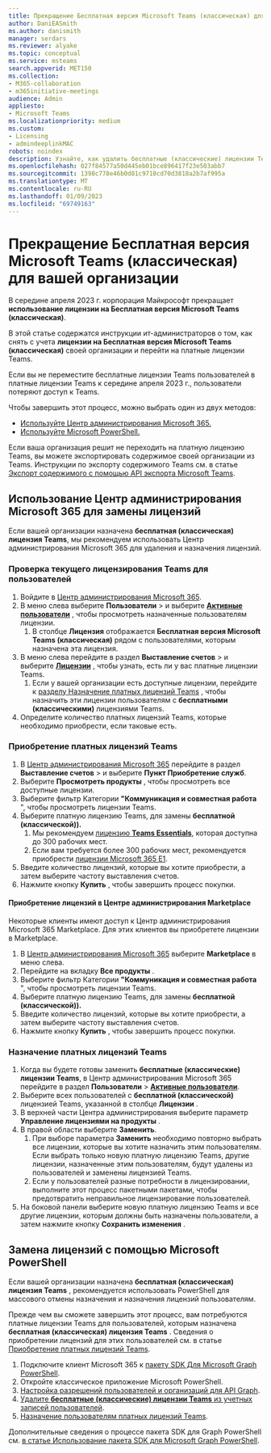 ```yaml
---
title: Прекращение Бесплатная версия Microsoft Teams (классическая) для вашей организации
author: DaniEASmith
ms.author: danismith
manager: serdars
ms.reviewer: alyake
ms.topic: conceptual
ms.service: msteams
search.appverid: MET150
ms.collection:
- M365-collaboration
- m365initiative-meetings
audience: Admin
appliesto:
- Microsoft Teams
ms.localizationpriority: medium
ms.custom:
- Licensing
- admindeeplinkMAC
robots: noindex
description: Узнайте, как удалить бесплатные (классические) лицензии Teams и назначить платные лицензии Teams пользователям вашей организации.
ms.openlocfilehash: 027f84577a50d445eb01bce896417f23e503abb7
ms.sourcegitcommit: 1398c778e46b0d81c9710cd70d3818a2b7af995a
ms.translationtype: MT
ms.contentlocale: ru-RU
ms.lasthandoff: 01/09/2023
ms.locfileid: "69749163"
---
```

# <a name="retire-microsoft-teams-free-classic-for-your-organization"></a>Прекращение Бесплатная версия Microsoft Teams (классическая) для вашей организации

В середине апреля 2023 г. корпорация Майкрософт прекращает **использование лицензии на Бесплатная версия Microsoft Teams (классическая)**.

В этой статье содержатся инструкции ит-администраторов о том, как снять с учета **лицензии на Бесплатная версия Microsoft Teams (классическая)** своей организации и перейти на платные лицензии Teams.

Если вы не переместите бесплатные лицензии Teams пользователей в платные лицензии Teams к середине апреля 2023 г., пользователи потеряют доступ к Teams.

Чтобы завершить этот процесс, можно выбрать один из двух методов:

- [Используйте Центр администрирования Microsoft 365.](#use-microsoft-365-admin-center-to-replace-licenses)
- [Используйте Microsoft PowerShell.](#use-microsoft-powershell-to-replace-licenses)

Если ваша организация решит не переходить на платную лицензию Teams, вы можете экспортировать содержимое своей организации из Teams. Инструкции по экспорту содержимого Teams см. в статье [Экспорт содержимого с помощью API экспорта Microsoft Teams](/microsoftteams/export-teams-content).

## <a name="use-microsoft-365-admin-center-to-replace-licenses"></a>Использование Центр администрирования Microsoft 365 для замены лицензий

Если вашей организации назначена **бесплатная (классическая) лицензия Teams**, мы рекомендуем использовать Центр администрирования Microsoft 365 для удаления и назначения лицензий.

### <a name="check-users-current-teams-licensing"></a>Проверка текущего лицензирования Teams для пользователей

1. Войдите в [Центр администрирования Microsoft 365](https://go.microsoft.com/fwlink/p/?linkid=2024339).
1. В меню слева выберите **Пользователи** > и выберите [**Активные пользователи**](https://go.microsoft.com/fwlink/p/?linkid=834822) , чтобы просмотреть назначенные пользователям лицензии.
    1. В столбце **Лицензия** отображается **Бесплатная версия Microsoft Teams (классическая)** рядом с пользователями, которым назначена эта лицензия.
1. В меню слева перейдите в раздел **Выставление счетов** > и выберите [**Лицензии**](https://go.microsoft.com/fwlink/p/?linkid=842264) , чтобы узнать, есть ли у вас платные лицензии Teams.
    1. Если у вашей организации есть доступные лицензии, перейдите к [разделу Назначение платных лицензий Teams](#assign-paid-teams-licenses) , чтобы назначить эти лицензии пользователям с **бесплатными (классическими)** лицензиями Teams.
1. Определите количество платных лицензий Teams, которые необходимо приобрести, если таковые есть.

### <a name="purchase-paid-teams-licenses"></a>Приобретение платных лицензий Teams

1. В [Центр администрирования Microsoft 365](https://go.microsoft.com/fwlink/p/?linkid=2024339) перейдите в раздел **Выставление счетов** > и выберите **Пункт Приобретение служб**.
1. Выберите **Просмотреть продукты** , чтобы просмотреть все доступные лицензии.
1. Выберите фильтр Категории **"Коммуникация и совместная работа** ", чтобы просмотреть лицензии Teams.
1. Выберите платную лицензию Teams, для замены **бесплатной (классической)).**
    1. Мы рекомендуем [лицензию **Teams Essentials**](https://admin.microsoft.com/adminportal/home#/catalog/offer-details/microsoft-teams-essentials-aad-identity-/2D7C59AC-F814-43E0-8E8E-E4EA91A09CAF), которая доступна до 300 рабочих мест.
    1. Если вам требуется более 300 рабочих мест, рекомендуется приобрести [лицензии Microsoft 365 E1](https://admin.microsoft.com/Adminportal/Home#/catalog/offer-details/office-365-e1/CF4A479A-2119-4EF2-83D1-37CF8460EADA).
1. Введите количество лицензий, которые вы хотите приобрести, а затем выберите частоту выставления счетов.
1. Нажмите кнопку **Купить** , чтобы завершить процесс покупки.

#### <a name="purchase-licenses-in-the-admin-center-marketplace"></a>Приобретение лицензий в Центре администрирования Marketplace

Некоторые клиенты имеют доступ к Центр администрирования Microsoft 365 Marketplace. Для этих клиентов вы приобретете лицензии в Marketplace.

1. В [Центр администрирования Microsoft 365](https://go.microsoft.com/fwlink/p/?linkid=2024339) выберите **Marketplace** в меню слева.
1. Перейдите на вкладку **Все продукты** .
1. Выберите фильтр Категории **"Коммуникация и совместная работа** ", чтобы просмотреть лицензии Teams.
1. Выберите платную лицензию Teams, для замены **бесплатной (классической)).**
1. Введите количество лицензий, которые вы хотите приобрести, а затем выберите частоту выставления счетов.
1. Нажмите кнопку **Купить** , чтобы завершить процесс покупки.

### <a name="assign-paid-teams-licenses"></a>Назначение платных лицензий Teams

1. Когда вы будете готовы заменить **бесплатные (классические) лицензии Teams**, в Центр администрирования Microsoft 365 перейдите в раздел **Пользователи** > [**Активные пользователи**](https://admin.microsoft.com/adminportal/home#/users).
1. Выберите всех пользователей с **бесплатной (классической)** лицензией Teams, указанной в столбце **Лицензии** .
1. В верхней части Центра администрирования выберите параметр **Управление лицензиями на продукты** .
1. В правой области выберите **Заменить**.
    1. При выборе параметра **Заменить** необходимо повторно выбрать все лицензии, которые вы хотите назначить этим пользователям. Если выбрать только новую платную лицензию Teams, другие лицензии, назначенные этим пользователям, будут удалены из пользователей и заменены лицензией Teams.
    1. Если у пользователей разные потребности в лицензировании, выполните этот процесс пакетными пакетами, чтобы предотвратить неправильное лицензирование пользователей.
1. На боковой панели выберите новую платную лицензию Teams и все другие лицензии, которым должны быть назначены пользователи, а затем нажмите кнопку **Сохранить изменения** .

## <a name="use-microsoft-powershell-to-replace-licenses"></a>Замена лицензий с помощью Microsoft PowerShell

Если вашей организации назначена **бесплатная (классическая) лицензия Teams** , рекомендуется использовать PowerShell для массового отмены назначения и назначения лицензий пользователям.

Прежде чем вы сможете завершить этот процесс, вам потребуются платные лицензии Teams для пользователей, которым назначена **бесплатная (классическая) лицензия Teams** . Сведения о приобретении лицензий для этих пользователей см. в статье [Приобретение платных лицензий Teams](#purchase-paid-teams-licenses).

1. Подключите клиент Microsoft 365 к [пакету SDK Для Microsoft Graph PowerShell](/powershell/microsoftgraph/get-started).
1. Откройте классическое приложение Microsoft PowerShell.
1. [Настройка разрешений пользователей и организаций для API Graph](/microsoft-365/enterprise/remove-licenses-from-user-accounts-with-microsoft-365-powershell#use-the-microsoft-graph-powershell-sdk).
1. [Удалите **бесплатные (классические) лицензии Teams** из учетных записей пользователей](/microsoft-365/enterprise/remove-licenses-from-user-accounts-with-microsoft-365-powershell#removing-licenses-from-user-accounts).
1. [Назначение пользователям платных лицензий Teams](/microsoft-365/enterprise/assign-licenses-to-user-accounts-with-microsoft-365-powershell#assigning-licenses-to-user-accounts).

Дополнительные сведения о процессе пакета SDK для Graph PowerShell см. [в статье Использование пакета SDK для Microsoft Graph PowerShell](/microsoft-365/enterprise/view-licenses-and-services-with-microsoft-365-powershell).
